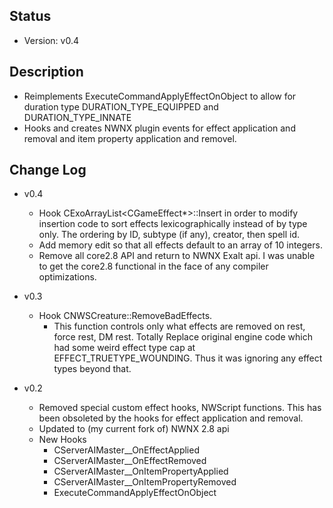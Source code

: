 ## Status
* Version: v0.4

## Description
* Reimplements ExecuteCommandApplyEffectOnObject to allow for duration
  type DURATION\_TYPE\_EQUIPPED and DURATION\_TYPE\_INNATE
* Hooks and creates NWNX plugin events for effect application and
  removal and item property application and removel.
  
## Change Log
* v0.4
  * Hook CExoArrayList<CGameEffect*>::Insert in order to modify
    insertion code to sort effects lexicographically instead of by
    type only.  The ordering by ID, subtype (if any), creator, then
    spell id.
  * Add memory edit so that all effects default to an array of 10
    integers.
  * Remove all core2.8 API and return to NWNX Exalt api.  I was unable
    to get the core2.8 functional in the face of any compiler
    optimizations.		
		
* v0.3
  * Hook CNWSCreature::RemoveBadEffects.
      * This function controls only what effects are removed on rest,
        force rest, DM rest. Totally Replace original engine code
        which had some weird effect type cap at
        EFFECT\_TRUETYPE\_WOUNDING.  Thus it was ignoring any effect
        types beyond that.
* v0.2
    * Removed special custom effect hooks, NWScript functions.  This has
      been obsoleted by the hooks for effect application and removal.
	* Updated to (my current fork of) NWNX 2.8 api 
	* New Hooks 
	    * CServerAIMaster__OnEffectApplied
	    * CServerAIMaster__OnEffectRemoved
	    * CServerAIMaster__OnItemPropertyApplied
	    * CServerAIMaster__OnItemPropertyRemoved
	    * ExecuteCommandApplyEffectOnObject
